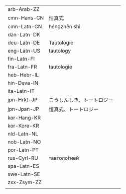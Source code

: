 | | | |
|-|-|-|
| arb-Arab-ZZ |  |  |
| cmn-Hans-CN | 恒真式 |  |
| cmn-Latn-CN | héngzhēn shì |  |
| dan-Latn-DK |  |  |
| deu-Latn-DE | Tautologie |  |
| eng-Latn-US | tautology |  |
| fin-Latn-FI |  |  |
| fra-Latn-FR | tautologie |  |
| heb-Hebr-IL |  |  |
| hin-Deva-IN |  |  |
| ita-Latn-IT |  |  |
| jpn-Hrkt-JP | こうしんしき、トートロジー |  |
| jpn-Jpan-JP | 恒真式、トートロジー |  |
| kor-Hang-KR |  |  |
| kor-Kore-KR |  |  |
| nld-Latn-NL |  |  |
| nob-Latn-NO |  |  |
| por-Latn-PT |  |  |
| rus-Cyrl-RU | тавтоло́гией |  |
| spa-Latn-ES |  |  |
| swe-Latn-SE |  |  |
| zxx-Zsym-ZZ |  |  |
|  |  |  |

